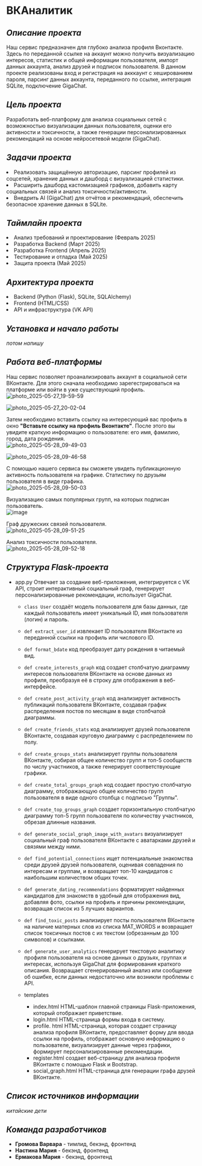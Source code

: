 # ВКАналитик
## *Описание проекта*
Наш сервис предназначен для глубоко анализа профиля Вконтакте. Здесь по переданной ссылке на аккаунт можно получить визуализацию интересов, статистик и общей информации пользователя, импорт данных аккаунта, анализ друзей и подписок пользователя. В данном проекте реализованы вход и регистрация на акккаунт с хешированием пароля, парсинг данных аккаунта, переданного по ссылке, интеграция SQLite, подключение GigaChat.
## *Цель проекта*
Разработать веб-платформу для анализа социальных сетей с возможностью визуализации данных пользователя, оценки его активности и токсичности, а также генерации персонализированных рекомендаций на основе нейросетевой модели (GigaChat).
## *Задачи проекта*
  <li> Реализовать защищённую авторизацию, парсинг профилей из соцсетей, хранение данных и дашборд с визуализацией статистики.
  <li> Расширить дашборд кастомизацией графиков, добавить карту социальных связей и анализ токсичности/активности. 
  <li> Внедрить AI (GigaChat) для отчётов и рекомендаций, обеспечить безопасное хранение данных в SQLite.
    
## *Таймлайн проекта*
  <li> Анализ требований и проектирование (Февраль 2025)
  <li> Разработка Backend (Март 2025)
  <li> Разработка Frontend (Апрель 2025)
  <li> Тестирование и отладка (Май 2025)
  <li> Защита проекта (Май 2025)

## *Архитектура проекта*
  <li> Backend (Python (Flask), SQLite, SQLAlchemy)
  <li> Frontend (HTML/CSS)
  <li> API и инфраструктура (VK API)

## *Установка и начало работы*
*потом напишу* 
## *Работа веб-платформы*
Наш сервис позволяет проанализировать аккаунт в социальной сети ВКонтакте. Для этого сначала необходимо зарегестрироваться на платформе или войти в уже существующий профиль. 
![photo_2025-05-27_19-59-59](https://github.com/user-attachments/assets/8db03a1a-cc44-493f-8c7a-317e86975f5b)

![photo_2025-05-27_20-02-04](https://github.com/user-attachments/assets/49fc0448-93d1-40a2-b38e-2074c5f97111)

Затем необходимо вставить ссылку на интересующий вас профиль в окно **"Вставьте ссылку на профиль Вконтакте"**. После этого вы увидите краткую информацию о пользователе: его имя, фамилию, город, дата рождения. \
![photo_2025-05-28_09-49-03](https://github.com/user-attachments/assets/d61bb650-728d-408d-9102-2678a7b609a0)

![photo_2025-05-28_09-46-58](https://github.com/user-attachments/assets/2702f127-19bb-491c-bdbb-e055165b63b8)

С помощью нашего сервиса вы сможете увидеть публикационную активность пользователя на графике. Статистику по друзьям пользователя в виде графика. \
![photo_2025-05-28_09-50-03](https://github.com/user-attachments/assets/ea3952fe-33c5-484b-a07f-403deeaa2bde)

Визуализацию самых популярных групп, на которых подписан пользователь. \
![image](https://github.com/user-attachments/assets/a38f9a61-29a9-48c6-8d68-7e2fd2a935f3)

Граф дружеских связей пользователя. \
![photo_2025-05-28_09-51-25](https://github.com/user-attachments/assets/b36cfa87-0ebe-461d-89c3-31e2e2c7ddc2)

Анализ токсичности пользователя. \
![photo_2025-05-28_09-52-18](https://github.com/user-attachments/assets/3a7c053e-4973-4ada-b5c0-18b88ca773a6)


## *Структура Flask-проекта*
* app.py Отвечает за создание веб-приложения, интегрируется с  VK API, строит интерактивный социальный граф, генерирует персонализированные рекомендации, использует GigaChat.
  * `class User` создаёт модель пользователя для базы данных, где каждый пользователь имеет уникальный ID, имя пользователя (логин) и пароль. 
  * `def extract_user_id` извлекает ID пользователя ВКонтакте из переданной ссылки на профиль или числового ID.
  * `def format_bdate` код преобразует дату рождения в читаемый вид.
  * `def create_interests_graph` код создает столбчатую диаграмму интересов пользователя ВКонтакте на основе данных из профиля, преобразуя её в строку для отображения в веб-интерфейсе.
  * `def create_post_activity_graph` код анализирует активность публикаций пользователя ВКонтакте, создавая график распределения постов по месяцам в виде столбчатой диаграммы.
  * `def create_friends_stats` код анализирует друзей пользователя ВКонтакте, создавая круговую диаграмму с распределением по полу.
  * `def create_groups_stats` анализирует группы пользователя ВКонтакте, собирая общее количество групп и топ-5 сообществ по числу участников, а также генерирует соответствующие графики.
  * `def create_total_groups_graph` код создает простую столбчатую диаграмму, отображающую общее количество групп пользователя в виде одного столбца с подписью "Группы".
  * `def create_top_groups_graph` создает горизонтальную столбчатую диаграмму топ-5 групп пользователя по количеству участников, обрезая длинные названия.
  * `def generate_social_graph_image_with_avatars` визуализирует социальный граф пользователя ВКонтакте с аватарками друзей и связями между ними.
  * `def find_potential_connections` ищет потенциальные знакомства среди друзей друзей пользователя, оценивая совпадения по интересам и группам, и возвращает топ-10 кандидатов с наибольшим количеством общих точек.
  * `def generate_dating_recommendations` форматирует найденных кандидатов для знакомств в удобный для отображения вид, добавляя фото, ссылки на профиль и причины рекомендации, возвращая список из 5 лучших вариантов.
  * `def find_toxic_posts` анализирует посты пользователя ВКонтакте на наличие матерных слов из списка MAT_WORDS и возвращает список токсичных постов с их текстом (обрезанным до 100 символов) и ссылками.
  * `def generate_user_analytics` генерирует текстовую аналитику профиля пользователя на основе данных о друзьях, группах и интересах, используя GigaChat для формирования краткого описания. Возвращает сгенерированный анализ или сообщение об ошибке, если данных недостаточно или возникли проблемы с API.
  
  * templates
    * index.html HTML-шаблон главной страницы Flask-приложения, который отображает приветствие.  
    * login.html HTML-страница формы входа в систему.  
    * profile. html HTML-страница, которая создает страницу анализа профиля ВКонтакте, предоставляет форму для ввода ссылки на профиль, отображает основную информацию о пользователе, визуализирует данные через графики, формирует персонализированные рекомендации.  
    * register.html создает веб-страницу для анализа профиля ВКонтакте с помощью Flask и Bootstrap.  
    * social_graph.html HTML-страница для генерации графа друзей ВКонтакте.  
      
## *Список источников информации*
*китайские дети*
## *Команда разработчиков*
* **Громова Варвара** - тимлид, бекэнд, фронтенд
*  **Настина Мария** -  бекэнд, фронтенд
*  **Ермакова Мария** - бекэнд, фронтенд
